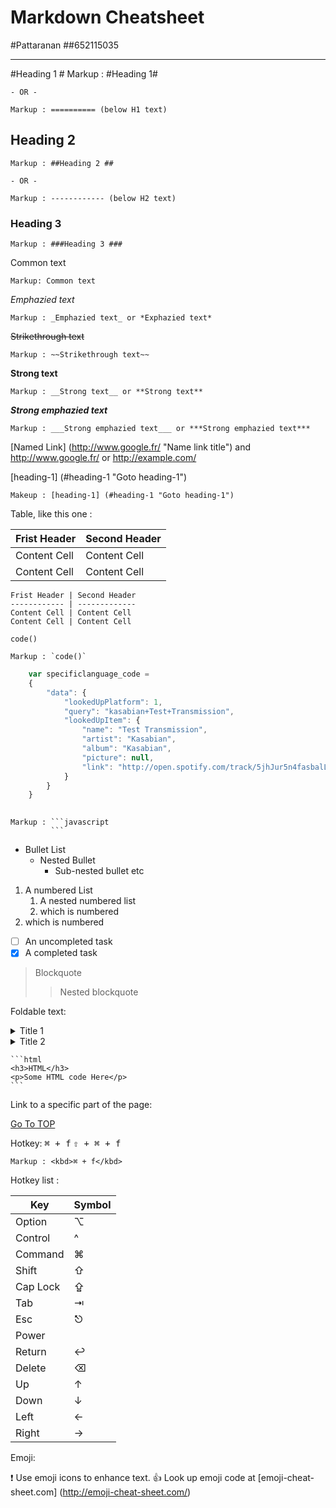 
Markdown Cheatsheet<a name="TOP"></a>
==================
 #Pattaranan
##652115035
- - - -
#Heading 1 #
    Markup : #Heading 1#
 
    - OR -
 
    Markup : ========== (below H1 text)
 
## Heading 2 ##
    Markup : ##Heading 2 ##
 
    - OR -
 
    Markup : ------------ (below H2 text)
 
### Heading 3 ###
    Markup : ###Heading 3 ###
Common text
   
    Markup: Common text
 
_Emphazied text_
   
    Markup : _Emphazied text_ or *Exphazied text*
 
~~Strikethrough text~~
 
    Markup : ~~Strikethrough text~~
 
__Strong text__
 
    Markup : __Strong text__ or **Strong text**
 
___Strong emphazied text___
 
    Markup : ___Strong emphazied text___ or ***Strong emphazied text***
 
[Named Link] (http://www.google.fr/ "Name link title") and http://www.google.fr/ or <http://example.com/>
 
[heading-1] (#heading-1 "Goto heading-1")
 
    Makeup : [heading-1] (#heading-1 "Goto heading-1")
 
Table, like this one :
 
Frist Header | Second Header
------------ | -------------
Content Cell | Content Cell
Content Cell | Content Cell
 
```
Frist Header | Second Header
------------ | -------------
Content Cell | Content Cell
Content Cell | Content Cell
```
 
`code()`
 
    Markup : `code()`
 
```javascript
    var specificlanguage_code =
    {
        "data": {
            "lookedUpPlatform": 1,
            "query": "kasabian+Test+Transmission",
            "lookedUpItem": {
                "name": "Test Transmission",
                "artist": "Kasabian",
                "album": "Kasabian",
                "picture": null,
                "link": "http://open.spotify.com/track/5jhJur5n4fasbalLSCOcrTp"
            }
        }
    }
 
```
 
    Markup : ```javascript
             ```
* Bullet List
    * Nested Bullet
        * Sub-nested bullet etc
 
1. A numbered  List
    1. A nested numbered list
    2. which is numbered
2. which is numbered
 
- [ ] An uncompleted task
- [x] A completed task
 
> Blockquote
>> Nested blockquote
 
Foldable text:
 
<details>
    <summary>Title 1</summary>
    <p>Content 1 Content 1 Content 1 Content 1 Content 1 </p>
</details>
<details>
    <summary>Title 2</summary>
    <p>Content 2 Content 2 Content 2 Content 2 Content 2</p>
</details>
 
    ```html
    <h3>HTML</h3>
    <p>Some HTML code Here</p>
    ```
 
Link to a specific part of the page:
 
[Go To TOP](#TOP)
 
Hotkey:
<kbd> ⌘ + f</kbd>
<kbd>⇧ + ⌘ + f</kbd>
 
    Markup : <kbd>⌘ + f</kbd>
 
Hotkey list :
 
| Key | Symbol |
| --- | ---|
| Option | ⌥ |
| Control | ^ |
| Command | ⌘ |
| Shift | ⇧ |
| Cap Lock | ⇪ |
| Tab | ⇥ |
| Esc | ⎋ |
| Power |  |
| Return | ↩ |
| Delete | ⌫ |
| Up | ↑ |
| Down | ↓   |
| Left | ← |
| Right |→  |
 
Emoji:
 
:exclamation: Use emoji icons to enhance text. :+1: Look up emoji code at [emoji-cheat-sheet.com] (http://emoji-cheat-sheet.com/)